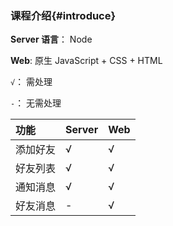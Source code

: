 ### 课程介绍{#introduce}

**Server 语言**： Node 

**Web**: 原生 JavaScript + CSS + HTML


`√`： 需处理

`-`： 无需处理

| 功能   		   |  Server |  Web   
| :------------|:--------|:------
| 添加好友	 	   |	√	      | √
| 好友列表	     |	√	      | √
| 通知消息      |  √       | √
| 好友消息      |  -       | √

